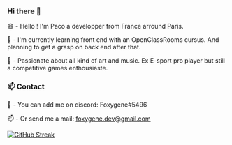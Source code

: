 ### Hi there 👋

😄 - Hello ! I'm Paco a developper from France arround Paris.

🌱 - I'm currently learning front end with an OpenClassRooms cursus. And planning to get a grasp on back end after that.

🔭 - Passionate about all kind of art and music. Ex E-sport pro player but still a competitive games enthousiaste.

### 📫 Contact
💬 - You can add me on discord: Foxygene#5496

📫 - Or send me a mail: foxygene.dev@gmail.com

[![GitHub Streak](https://github-readme-streak-stats.herokuapp.com/?user=Foxygene)](https://git.io/streak-stats)
